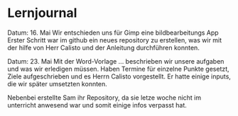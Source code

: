 # Lernjournal
Datum: 16. Mai
Wir entschieden uns für Gimp eine bildbearbeitungs App
Erster Schritt war im github ein neues repository zu erstellen, was wir mit der hilfe von Herr Calisto und der Anleitung durchführen konnten.

<b></b>
Datum: 23. Mai
<b></b>
Mit der Word-Vorlage ... beschrieben wir unsere aufgaben und was wir erledigen müssen. Haben Termine für einzelne Punkte gesetzt, Ziele aufgeschrieben und es Herrn Calisto vorgestellt.
Er hatte einige inputs, die wir später umsetzten konnten.

Nebenbei erstellte Sam ihr Repository, da sie letze woche nicht im unterricht anwesend war und somit einige infos verpasst hat.

